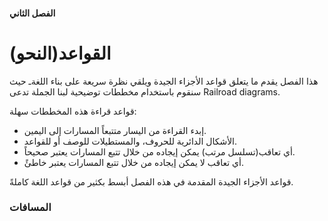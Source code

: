 #### الفصل الثاني

# القواعد(النحو)

هذا الفصل يقدم ما يتعلق قواعد الأجزاء الجيدة ويلقي نظرة سريعة على بناء اللغةـ حيث سنقوم باستخدام مخططات توضيحية لبنا الجملة تدعى Railroad diagrams.



قواعد قراءة هذه المخططات سهلة:

- إبدء القراءة من اليسار متتبعاً المسارات إلى اليمين.
- الأشكال الدائرية للحروف، والمستطيلات للوصف أو للقواعد. 
- أي تعاقب(تسلسل مرتب) يمكن إيجاده من خلال تتبع المسارات يعتبر صحيحاً.
- أي تعاقب لا يمكن إيجاده من خلال تتبع المسارات يعتبر خاطئً.



قواعد الأجزاء الجيدة المقدمة في هذه الفصل أبسط بكثير من قواعد اللغة كاملةً.



### المسافات





